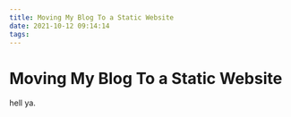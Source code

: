 ```yaml
---
title: Moving My Blog To a Static Website
date: 2021-10-12 09:14:14
tags:
---
```


# Moving My Blog To a Static Website

hell ya.

